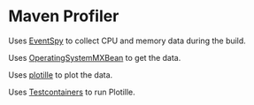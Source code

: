 # Maven Profiler

Uses [EventSpy](https://maven.apache.org/ref/3.8.5/maven-core/apidocs/org/apache/maven/eventspy/EventSpy.html) to collect CPU and memory data during the build. 

Uses [OperatingSystemMXBean](https://docs.oracle.com/en/java/javase/19/docs/api/jdk.management/com/sun/management/OperatingSystemMXBean.html) to get the data.

Uses [plotille](https://pypi.org/project/plotille/) to plot the data.

Uses [Testcontainers](https://testcontainers.org) to run Plotille.



